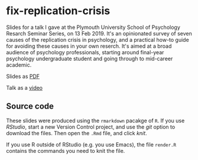 # fix-replication-crisis

Slides for a talk I gave at the Plymouth University School of Psychology Resarch Seminar Series, on 13 Feb 2019. It's an opinionated survey of seven causes of the replication crisis in psychology, and a practical how-to guide for avoiding these causes in your own reserch. It's aimed at a broad audience of psychology professionals, starting around final-year psychology undergraduate student and going through to mid-career academic.

Slides as [PDF](fix-replication-crisis.pdf)

Talk as a [video](https://youtu.be/_OqiTVq12Pk)

## Source code

These slides were produced using the `rmarkdown` pacakge of `R`. If you use _RStudio_, start a new Version Control project, and use the _git_ option to download the files. Then open the `.Rmd` file, and click _knit_.  

If you use R outside of RStudio (e.g. you use Emacs), the file `render.R` contains the commands you need to knit the file. 
